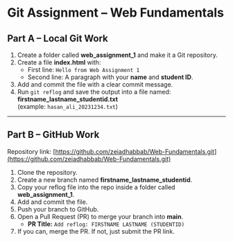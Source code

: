 # Git Assignment – Web Fundamentals

## Part A – Local Git Work

1. Create a folder called **web_assignment_1** and make it a Git repository.  
2. Create a file **index.html** with:  
   - First line: `Hello from Web Assignment 1`  
   - Second line: A paragraph with your **name** and **student ID**.  
3. Add and commit the file with a clear commit message.  
4. Run `git reflog` and save the output into a file named:  
   **firstname_lastname_studentid.txt**  
   (example: `hasan_ali_20231234.txt`)

---

## Part B – GitHub Work

Repository link: [https://github.com/zeiadhabbab/Web-Fundamentals.git](https://github.com/zeiadhabbab/Web-Fundamentals.git)

1. Clone the repository.  
2. Create a new branch named **firstname_lastname_studentid**.  
3. Copy your reflog file into the repo inside a folder called **web_assignment_1**.  
4. Add and commit the file.  
5. Push your branch to GitHub.  
6. Open a Pull Request (PR) to merge your branch into **main**.  
   - **PR Title:** `Add reflog: FIRSTNAME LASTNAME (STUDENTID)`  
7. If you can, merge the PR. If not, just submit the PR link.  
